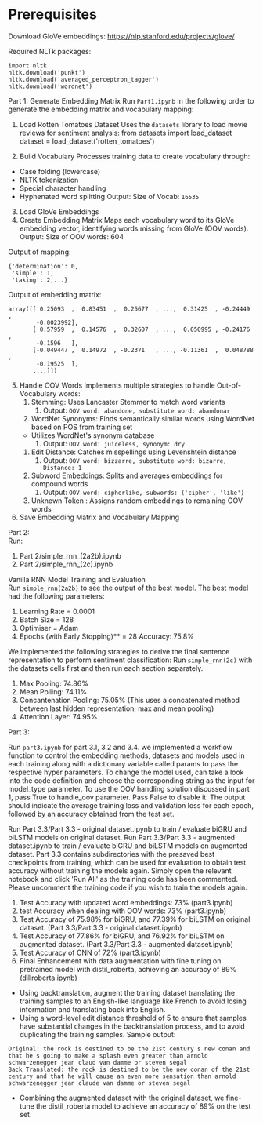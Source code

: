 # Prerequisites
Download GloVe embeddings: https://nlp.stanford.edu/projects/glove/

Required NLTk packages:
```
import nltk
nltk.download('punkt')
nltk.download('averaged_perceptron_tagger')
nltk.download('wordnet')
```

Part 1: Generate Embedding Matrix
Run `Part1.ipynb` in the following order to generate the embedding matrix and vocabulary mapping:

1. Load Rotten Tomatoes Dataset
Uses the `datasets` library to load movie reviews for sentiment analysis:
from datasets import load_dataset
dataset = load_dataset('rotten_tomatoes')

2. Build Vocabulary
Processes training data to create vocabulary through:
- Case folding (lowercase)
- NLTK tokenization
- Special character handling
- Hyphenated word splitting
Output: Size of Vocab: ```16535```

3. Load GloVe Embeddings
4. Create Embedding Matrix
Maps each vocabulary word to its GloVe embedding vector, identifying words missing from GloVe (OOV words).
Output: Size of OOV words: 604

Output of mapping:
```
{'determination': 0,
 'simple': 1,
 'taking': 2,...}
```
Output of embedding matrix:
```
array([[ 0.25093  ,  0.83451  ,  0.25677  , ...,  0.31425  , -0.24449  ,
        -0.0023992],
       [ 0.57959  ,  0.14576  ,  0.32607  , ...,  0.050995 , -0.24176  ,
        -0.1596   ],
       [-0.049447 ,  0.14972  , -0.2371   , ..., -0.11361  ,  0.048788 ,
        -0.19525  ],
       ...,]])
```

5. Handle OOV Words
Implements multiple strategies to handle Out-of-Vocabulary words:
   1. Stemming: Uses Lancaster Stemmer to match word variants
      1. Output: ```OOV word: abandone, substitute word: abandonar```
   1. WordNet Synonyms: Finds semantically similar words using WordNet based on POS from training set
   - Utilizes WordNet's synonym database
      1. Output: ```OOV word: juiceless, synonym: dry```
   1. Edit Distance: Catches misspellings using Levenshtein distance
      1. Output: ```OOV word: bizzarre, substitute word: bizarre, Distance: 1```
   1. Subword Embeddings: Splits and averages embeddings for compound words
      1. Output: ```OOV word: cipherlike, subwords: ('cipher', 'like')```
   1. Unknown Token : Assigns random embeddings to remaining OOV words
6. Save Embedding Matrix and Vocabulary Mapping

Part 2: <br>
Run: 
1) Part 2/simple_rnn_(2a2b).ipynb
2) Part 2/simple_rnn_(2c).ipynb

Vanilla RNN Model Training and Evaluation <br>
Run `simple_rnn(2a2b)` to see the output of the best model. The best model had the following parameters:
 1. Learning Rate = 0.0001
 2. Batch Size =  128
 3. Optimiser  = Adam
 4. Epochs (with Early Stopping)**  = 28
Accuracy: 75.8% <br>

We implemented the following strategies to derive the final sentence representation to perform sentiment classification:
Run `simple_rnn(2c)` with the datasets cells first and then run each section separately.
 1.  Max Pooling: 74.86%
 2.  Mean Polling: 74.11%
 3.  Concantenation Pooling: 75.05% (This uses a concatenated method between last hidden representation, max and mean pooling)
 4.  Attention Layer: 74.95%

Part 3:

Run ```part3.ipynb``` for part 3.1, 3.2 and 3.4.
we implemented a workflow function to control the embedding methods, datasets and models used in each training along with a dictionary variable called params to pass the respective hyper parameters. To change the model used, can take a look into the code definition and choose the corresponding string as the input for model_type parameter. To use the OOV handling solution discussed in part 1, pass True to handle_oov parameter. Pass False to disable it. The output should indicate the average training loss and validation loss for each epoch, followed by an accuracy obtained from the test set.

Run Part 3.3/Part 3.3 - original dataset.ipynb to train / evaluate biGRU and biLSTM models on original dataset. Run Part 3.3/Part 3.3 - augmented dataset.ipynb to train / evaluate biGRU and biLSTM models on augmented dataset. Part 3.3 contains subdirectories with the presaved best checkpoints from training, which can be used for evaluation to obtain test accuracy without training the models again. Simply open the relevant notebook and click 'Run All' as the training code has been commented. Please uncomment the training code if you wish to train the models again.

1) Test Accuracy with updated word embeddings: 73% (part3.ipynb)
2) test Accuracy when dealing with OOV words: 73% (part3.ipynb)
3) Test Accuracy of 75.98% for biGRU, and 77.39% for biLSTM on original dataset. (Part 3.3/Part 3.3 - original dataset.ipynb)
4) Test Accuracy of 77.86% for biGRU, and 76.92% for biLSTM on augmented dataset. (Part 3.3/Part 3.3 - augmented dataset.ipynb)
5) Test Accuracy of CNN of 72% (part3.ipynb)
6) Final Enhancement with data augmentation with fine tuning on pretrained model with distil_roberta, achieving an accuracy of 89% (dillroberta.ipynb)

- Using backtranslation, augment the training dataset translating the training samples to an Engish-like language like French to avoid losing information and translating back into English.
- Using a word-level edit distance threshold of 5 to ensure that samples have substantial changes in the backtranslation process, and to avoid duplicating the training samples.
Sample output:
```
Original: the rock is destined to be the 21st century s new conan and that he s going to make a splash even greater than arnold schwarzenegger jean claud van damme or steven segal
Back Translated: the rock is destined to be the new conan of the 21st century and that he will cause an even more sensation than arnold schwarzenegger jean claude van damme or steven segal
```

- Combining the augmented dataset with the original dataset, we fine-tune the distil_roberta model to achieve an accuracy of 89% on the test set.
